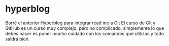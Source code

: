 # hyperblog
Borré el anterior Hyperblog para integrar read me a Git
El curso de Git y GitHub es un curso muy complejo, pero no complicado, simplemente lo que debes hacer es poner mucho cuidado con los comandos que utilizas y todo saldrá bien.